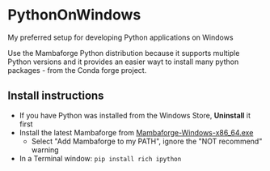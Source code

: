 # PythonOnWindows

My preferred setup for developing Python applications on Windows

Use the Mambaforge Python distribution because it supports multiple Python versions and it provides an easier wayt to install many python packages - from the Conda forge project.

## Install instructions

-  If you have Python was installed from the Windows Store, **Uninstall** it first
- Install the latest Mambaforge from [Mambaforge-Windows-x86_64.exe](https://github.com/conda-forge/miniforge/releases/latest/download/Mambaforge-Windows-x86_64.exe)
    - Select "Add Mambaforge to my PATH", ignore the "NOT recommend" warning
- In a Terminal window: ```pip install rich ipython```
